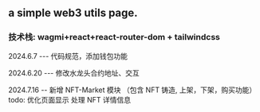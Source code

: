 ## a simple web3 utils page.

### 技术栈: wagmi+react+react-router-dom + tailwindcss

2024.6.7 --- 代码规范，添加钱包功能

2024.6.20 --- 修改水龙头合约地址、交互

2024.7.16 -- 新增 NFT-Market 模块 （包含 NFT 铸造, 上架，下架，购买功能）
todo: 优化页面显示 处理 NFT 详情信息
